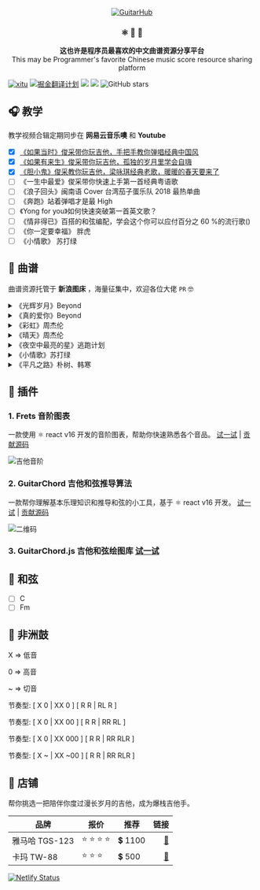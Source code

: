 <p align="center">
  <a href="https://gatsbyjs.org">
    <img alt="GuitarHub" src="http://ww1.sinaimg.cn/large/006g8Dvggy1g0z649oxkaj30p007swet.jpg" />
  </a>
</p>
<!-- <h1 align="center">
  GuitarHub
</h1> -->
<h3 align="center">
  ⚛️ 📄 🚀
</h3>
<p align="center">
  <strong>这也许是程序员最喜欢的中文曲谱资源分享平台</strong><br>
  This may be Programmer's favorite Chinese music score resource sharing platform
</p>

[![xitu](https://camo.githubusercontent.com/c9c9db0a39b56738a62332f0791d58b1522fdf82/68747470733a2f2f7261776769742e636f6d2f616c65656e34322f6261646765732f6d61737465722f7372632f786974752e737667)](https://github.com/xitu/gold-miner)
[![掘金翻译计划](https://rawgit.com/aleen42/badges/master/src/juejin_translation.svg)](https://github.com/xitu/gold-miner/)
[![](https://img.shields.io/badge/weibo-%E6%8E%98%E9%87%91%E7%BF%BB%E8%AF%91%E8%AE%A1%E5%88%92-brightgreen.svg)](http://weibo.com/juejinfanyi)
[![](https://img.shields.io/badge/%E7%9F%A5%E4%B9%8E%E4%B8%93%E6%A0%8F-%E6%8E%98%E9%87%91%E7%BF%BB%E8%AF%91%E8%AE%A1%E5%88%92-blue.svg)](https://zhuanlan.zhihu.com/juejinfanyi)
![GitHub stars](https://img.shields.io/github/stars/guitar-hub/guitar-hub.svg?style=social)

## 🎧 教学

教学视频合辑定期同步在 **网易云音乐噢** 和 **Youtube**

- [x] [《如果当时》俊采带你玩吉他，手把手教你弹唱经典中国风](https://music.163.com/#/video?id=9B6127355C9BE6DACEB3CED271D7BB9F)
- [x] [《如果有来生》俊采带你玩吉他，孤独的岁月里学会自嗨](https://music.163.com/#/video?id=3271426FA7BDEB53EAE687493E3FCB4B)
- [x] [《胆小鬼》俊采教你玩吉他，梁咏琪经典老歌，暖暖的春天要来了](https://music.163.com/#/video?id=571217DC959AFC861EF153D9C6321978)
- [ ] 《一生中最爱》俊采带你快速上手第一首经典粤语歌
- [ ] 《浪子回头》闽南语 Cover 台湾茄子蛋乐队 2018 最热单曲
- [ ] 《奔跑》站着弹唱才是最 High
- [ ] 《Yong for you》如何快速突破第一首英文歌？
- [ ] 《情非得已》百搭的和弦编配，学会这个你可以应付百分之 60 %的流行歌()
- [ ] 《你一定要幸福》 胖虎
- [ ] 《小情歌》 苏打绿

## 🎼 曲谱

曲谱资源托管于 **新浪图床** ，海量征集中，欢迎各位大佬 `PR` 🤓

<details>
<summary>《光辉岁月》Beyond</summary>

![光辉岁月-Beyond0](http://ww1.sinaimg.cn/large/006g8Dvggy1g13ogfvq4rj31dl1y5435.jpg)
**[⬆ 返回顶部](#musical_score-曲谱)**
![光辉岁月-Beyond1](http://ww1.sinaimg.cn/large/006g8Dvggy1g13ogt80vej31dl1y5af0.jpg)
**[⬆ 返回顶部](#musical_score-曲谱)**
![光辉岁月-Beyond2](http://ww1.sinaimg.cn/large/006g8Dvggy1g13oh9flsuj31dl1y5799.jpg)
**[⬆ 返回顶部](#musical_score-曲谱)**
</details>

<details>
<summary>《真的爱你》Beyond</summary>

![真的爱你-Beyond0](http://ww1.sinaimg.cn/large/006g8Dvggy1g15n5ikhacj31fo213439.jpg)
**[⬆ 返回顶部](#musical_score-曲谱)**
![真的爱你-Beyond1](http://ww1.sinaimg.cn/large/006g8Dvggy1g15n5zm8jwj31fo213gpz.jpg)
**[⬆ 返回顶部](#musical_score-曲谱)**
</details>

<details>
<summary>《彩虹》周杰伦</summary>

![彩虹-周杰伦0](http://ww1.sinaimg.cn/large/006g8Dvggy1g0hch7kkczj31fo213wis.jpg)
**[⬆ 返回顶部](#musical_score-曲谱)**
![彩虹-周杰伦1](http://ww1.sinaimg.cn/large/006g8Dvggy1g0hcihl4hvj31fo213792.jpg)
**[⬆ 返回顶部](#musical_score-曲谱)**
![彩虹-周杰伦2](http://ww1.sinaimg.cn/large/006g8Dvggy1g0hci45jsrj31fo213tcz.jpg)
**[⬆ 返回顶部](#musical_score-曲谱)**
</details>

<details>
<summary>《晴天》周杰伦</summary>

![晴天-周杰伦0](http://ww1.sinaimg.cn/large/006g8Dvggy1g0z5n2qltwj31fo213q72.jpg)
**[⬆ 返回顶部](#musical_score-曲谱)**
![晴天-周杰伦1](http://ww1.sinaimg.cn/large/006g8Dvggy1g0z5nmx13dj31fo213jw2.jpg)
**[⬆ 返回顶部](#musical_score-曲谱)**
![晴天-周杰伦2](http://ww1.sinaimg.cn/large/006g8Dvggy1g0z5qq08u6j31fo21378g.jpg)
</details>

<details>
<summary>《夜空中最亮的星》逃跑计划</summary>

![夜空中最亮的星-逃跑计划0](http://ww1.sinaimg.cn/large/006g8Dvggy1g1e9na3xx7j31fo21378r.jpg)
**[⬆ 返回顶部](#musical_score-曲谱)**
![夜空中最亮的星-逃跑计划1](http://ww1.sinaimg.cn/large/006g8Dvggy1g1e9p1mm4fj31fo21342x.jpg)
**[⬆ 返回顶部](#musical_score-曲谱)**
![夜空中最亮的星-逃跑计划2](http://ww1.sinaimg.cn/large/006g8Dvggy1g1e9plcyhvj31fo2130wz.jpg)
</details>

<details>
<summary>《小情歌》苏打绿</summary>

![小情歌-苏打绿0](http://ww1.sinaimg.cn/large/006g8Dvggy1g1ws7hdfs9j31fo21342o.jpg)
**[⬆ 返回顶部](#musical_score-曲谱)**
![小情歌-苏打绿1](http://ww1.sinaimg.cn/large/006g8Dvgly1g1ws8t5lq9j31fo2130x2.jpg)
**[⬆ 返回顶部](#musical_score-曲谱)**
![小情歌-苏打绿2](http://ww1.sinaimg.cn/large/006g8Dvggy1g1ws95blcdj31fo213n0w.jpg)
</details>

<details>
<summary>《平凡之路》朴树、韩寒</summary>

敬请期待 :)
</details>

## 🔌 插件

### 1. Frets 音阶图表

一款使用 ⚛️ react v16 开发的音阶图表，帮助你快速熟悉各个音品。 [试一试](https://leopoldthecoder.github.io/frets/) | [贡献源码](https://github.com/Leopoldthecoder/frets)

![吉他音阶](https://user-images.githubusercontent.com/10095631/42567909-ed374ed0-853d-11e8-8755-da21a92f82cd.gif)

### 2. GuitarChord 吉他和弦推导算法

一款帮你理解基本乐理知识和推导和弦的小工具，基于 ⚛️ react v16 开发。 [试一试](https://youngdro.github.io/guitarChord/index.html) | [贡献源码](https://github.com/youngdro/guitarChord)

![二维码](http://ww1.sinaimg.cn/thumbnail/006g8Dvggy1g0vhalh5nmj30ac0ab0si.jpg)

### 3. GuitarChord.js 吉他和弦绘图库 [试一试]()

## 🎹 和弦

- [ ] C
- [ ] Fm

<!-- ## 📃 计划

- [x] 搭建博客小站：使用最先进的 web 技术，`Gatzby` + `React` + `GraphQL`
- [ ] SEO 良好，百度，谷歌排名靠前，社群推广，运营
- [ ] Markdown 曲谱编辑工具，夜间模式 `Panda`，曲谱快速编写与打印
- [ ] 支持移动端 H5微信小程序看谱，`TaroJS` 一套代码生成多端应用
- [ ] 分布式爬虫爬取海量海量中文曲谱资源，`Node.js`
- [ ] 上线吉他小贴纸，`技术栈`，`开源项目 logo`，`衬衫`
- [ ] 纹身推广 `极客 Tatu` -->

## 🥁 非洲鼓

X => 低音

0 => 高音

~ => 切音

节奏型: [ X 0 | XX 0 ] [ R R | RL R ]

节奏型: [ X 0 | XX 00 ] [ R R | RR RL ]

节奏型: [ X 0 | XX 000 ] [ R R | RR RLR ]

节奏型: [ X ~ | XX ~00 ] [ R R | RR RLR ]

## 🎸 店铺

帮你挑选一把陪伴你度过漫长岁月的吉他，成为爆栈吉他手。

| 品牌 | 报价 | 推荐 | 链接 |
| ---- | ------- | ----- | -----: |
| 雅马哈 TGS-123 | :star: :star: :star: :star: | :heavy_dollar_sign: 1100 | [:shopping_cart:](https://www.guitarhub.cn/shop/category?id=jjds922) |
| 卡玛 TW-88 | :star: :star: :star: | :heavy_dollar_sign: 500 | [:shopping_cart:](https://www.guitarhub.cn/shop/category?id=jjds922) |

[![Netlify Status](https://api.netlify.com/api/v1/badges/2e5131ae-d190-41b7-b8d9-a879575487f3/deploy-status)](https://app.netlify.com/sites/guitar-hub/deploys)
